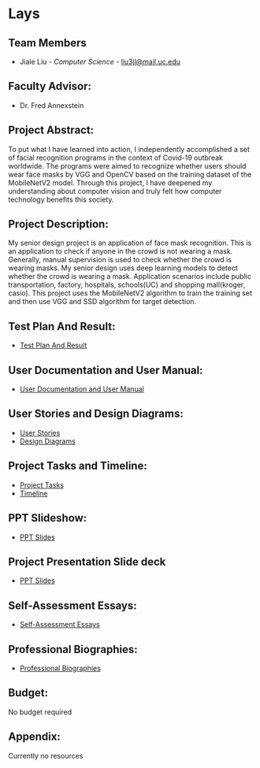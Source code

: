 
# Lays

## Team Members
*  Jiale Liu - *Computer Science*  - liu3jl@mail.uc.edu

## Faculty Advisor:
*  Dr. Fred Annexstein

## Project Abstract:
To put what I have learned into action, I independently accomplished a set of facial recognition programs in the context of Covid-19 outbreak worldwide. The programs were aimed to recognize whether users should wear face masks by VGG and OpenCV based on the training dataset of the MobileNetV2 model. Through this project, I have deepened my understanding about computer vision and truly felt how computer technology benefits this society.

## Project Description:
My senior design project is an application of face mask recognition. This is an application to check if anyone in the crowd is not wearing a mask. Generally, manual supervision is used to check whether the crowd is wearing masks. My senior design uses deep learning models to detect whether the crowd is wearing a mask. Application scenarios include public transportation, factory, hospitals, schools(UC) and shopping mall(kroger, casio). This project uses the MobileNetV2 algorithm to train the training set and then use VGG and SSD algorithm for target detection.

## Test Plan And Result:
* [Test Plan And Result](https://github.com/Layljl0615/CS5001-Senior-Design/blob/master/User_Documentation.md)

## User Documentation and User Manual:
* [User Documentation and User Manual](https://github.com/Layljl0615/CS5001-Senior-Design/blob/master/User_Documentation.md)

## User Stories and Design Diagrams:
* [User Stories](https://github.com/Layljl0615/CS5001-Senior-Design/blob/master/User%20Stories.md)
* [Design Diagrams](https://github.com/Layljl0615/CS5001-Senior-Design/tree/master/Design_Diagram)

## Project Tasks and Timeline:
* [Project Tasks](https://github.com/Layljl0615/CS5001-Senior-Design/blob/master/Tasklist.md)
* [Timeline](https://github.com/Layljl0615/CS5001-Senior-Design/blob/master/Milestone%2CTimeline%2CMatrix.pdf)

## PPT Slideshow:
* [PPT Slides](https://github.com/Layljl0615/CS5001-Senior-Design/blob/master/SD%20Presentation.pdf)

## Project Presentation Slide deck
* [PPT Slides](https://github.com/Layljl0615/CS5001-Senior-Design/blob/master/SD%20P_up.pptx)
## Self-Assessment Essays:
* [Self-Assessment Essays](https://github.com/Layljl0615/CS5001-Senior-Design/blob/master/Self-Assessment-Essays.md)

## Professional Biographies:
* [Professional Biographies](https://github.com/Layljl0615/CS5001-Senior-Design/blob/master/Professional%20Biography.md)

## Budget:
No budget required

## Appendix:
Currently no resources


